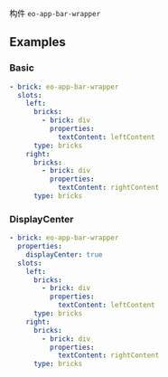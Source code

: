 构件 `eo-app-bar-wrapper`

## Examples

### Basic

```yaml preview
- brick: eo-app-bar-wrapper
  slots:
    left:
      bricks:
        - brick: div
          properties:
            textContent: leftContent
      type: bricks
    right:
      bricks:
        - brick: div
          properties:
            textContent: rightContent
      type: bricks
```

### DisplayCenter

```yaml preview
- brick: eo-app-bar-wrapper
  properties:
    displayCenter: true
  slots:
    left:
      bricks:
        - brick: div
          properties:
            textContent: leftContent
      type: bricks
    right:
      bricks:
        - brick: div
          properties:
            textContent: rightContent
      type: bricks
```
